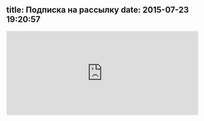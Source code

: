 title: Подписка на рассылку
date: 2015-07-23 19:20:57
---


<iframe src="https://gleb.substack.com/embed" width="100%" height="220" style="border:1px solid #EEE; background:white;" frameborder="0" scrolling="no"></iframe>

<!-- <form class="subscribe_form subscribe_form--standalone" action="https://tinyletter.com/glebkalinin" method="post" target="popupwindow" onsubmit="window.open('https://tinyletter.com/glebkalinin', 'popupwindow', 'scrollbars=yes,width=800,height=600');return true"><p>В рассылке я анонсирую новые посты блога, а также делюсь интересными ссылками и анонсами, которые не попадают в блог. </p><p><label class="subscribe_form__label"  for="tlemail">Ваш email</label><input class="subscribe_form__email" type="text" name="email" id="tlemail" /><input type="hidden" value="1" name="embed"/><input class="subscribe_form__submit" type="submit" value="Подписаться" /></p>
</form>
<script type="text/javascript">
		document.getElementById('tlemail').focus();
</script> -->